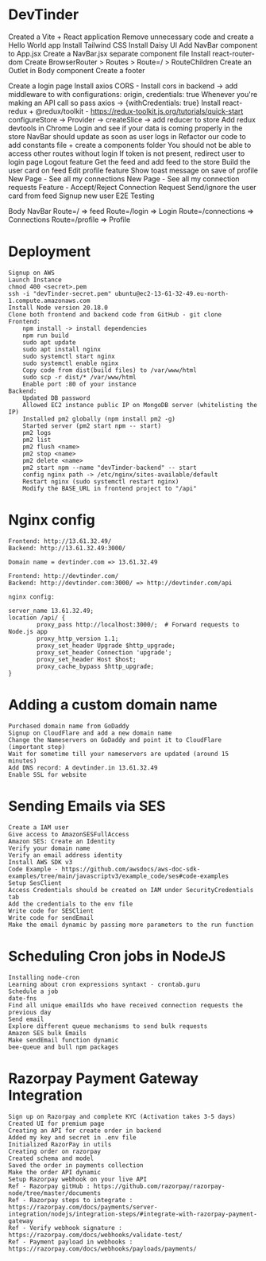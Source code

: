 # DevTinder

Created a Vite + React application
Remove unnecessary code and create a Hello World app
Install Tailwind CSS
Install Daisy UI
Add NavBar component to App.jsx
Create a NavBar.jsx separate component file
Install react-router-dom
Create BrowserRouter > Routes > Route=/ > RouteChildren
Create an Outlet in Body component
Create a footer

Create a login page
Install axios
CORS - Install cors in backend -> add middleware to with configurations: origin, credentials: true
Whenever you're making an API call so pass axios -> {withCredentials: true}
Install react-redux + @redux/toolkit - https://redux-toolkit.js.org/tutorials/quick-start 
configureStore -> Provider -> createSlice -> add reducer to store
Add redux devtools in Chrome
Login and see if your data is coming properly in the store
NavBar should update as soon as user logs in
Refactor our code to add constants file + create a components folder
You should not be able to access other routes without login
If token is not present, redirect user to login page
Logout feature
Get the feed and add feed to the store
Build the user card on feed
Edit profile feature
Show toast message on save of profile
New Page - See all my connections
New Page - See all my connection requests
Feature - Accept/Reject Connection Request
Send/ignore the user card from feed
Signup new user
E2E Testing

Body
    NavBar
    Route=/ => feed
    Route=/login => Login
    Route=/connections => Connections
    Route=/profile => Profile


# Deployment
    Signup on AWS
    Launch Instance
    chmod 400 <secret>.pem
    ssh -i "devTinder-secret.pem" ubuntu@ec2-13-61-32-49.eu-north-1.compute.amazonaws.com
    Install Node version 20.18.0
    Clone both frontend and backend code from GitHub - git clone
    Frontend:
        npm install -> install dependencies
        npm run build
        sudo apt update
        sudo apt install nginx
        sudo systemctl start nginx
        sudo systemctl enable nginx
        Copy code from dist(build files) to /var/www/html
        sudo scp -r dist/* /var/www/html
        Enable port :80 of your instance
    Backend:
        Updated DB password
        Allowed EC2 instance public IP on MongoDB server (whitelisting the IP)
        Installed pm2 globally (npm install pm2 -g)
        Started server (pm2 start npm -- start)
        pm2 logs
        pm2 list
        pm2 flush <name>
        pm2 stop <name>
        pm2 delete <name>
        pm2 start npm --name "devTinder-backend" -- start
        config nginx path -> /etc/nginx/sites-available/default
        Restart nginx (sudo systemctl restart nginx)
        Modify the BASE_URL in frontend project to "/api"

# Nginx config

    Frontend: http://13.61.32.49/
    Backend: http://13.61.32.49:3000/

    Domain name = devtinder.com => 13.61.32.49

    Frontend: http://devtinder.com/
    Backend: http://devtinder.com:3000/ => http://devtinder.com/api

    nginx config:

    server_name 13.61.32.49;
    location /api/ {
            proxy_pass http://localhost:3000/;  # Forward requests to Node.js app
            proxy_http_version 1.1;
            proxy_set_header Upgrade $http_upgrade;
            proxy_set_header Connection 'upgrade';
            proxy_set_header Host $host;
            proxy_cache_bypass $http_upgrade;
    }

# Adding a custom domain name

    Purchased domain name from GoDaddy
    Signup on CloudFlare and add a new domain name
    Change the Nameservers on GoDaddy and point it to CloudFlare (important step)
    Wait for sometime till your nameservers are updated (around 15 minutes)
    Add DNS record: A devtinder.in 13.61.32.49
    Enable SSL for website

# Sending Emails via SES

    Create a IAM user
    Give access to AmazonSESFullAccess
    Amazon SES: Create an Identity
    Verify your domain name
    Verify an email address identity
    Install AWS SDK v3
    Code Example - https://github.com/awsdocs/aws-doc-sdk-examples/tree/main/javascriptv3/example_code/ses#code-examples
    Setup SesClient
    Access Credentials should be created on IAM under SecurityCredentials tab
    Add the credentials to the env file
    Write code for SESClient
    Write code for sendEmail
    Make the email dynamic by passing more parameters to the run function

# Scheduling Cron jobs in NodeJS

    Installing node-cron
    Learning about cron expressions syntaxt - crontab.guru
    Schedule a job
    date-fns
    Find all unique emailIds who have received connection requests the previous day
    Send email
    Explore different queue mechanisms to send bulk requests
    Amazon SES bulk Emails
    Make sendEmail function dynamic
    bee-queue and bull npm packages

# Razorpay Payment Gateway Integration

    Sign up on Razorpay and complete KYC (Activation takes 3-5 days)
    Created UI for premium page
    Creating an API for create order in backend
    Added my key and secret in .env file
    Initialized RazorPay in utils
    Creating order on razorpay
    Created schema and model
    Saved the order in payments collection
    Make the order API dynamic
    Setup Razorpay webhook on your live API
    Ref - Razorpay gitHub : https://github.com/razorpay/razorpay-node/tree/master/documents
    Ref - Razorpay steps to integrate : https://razorpay.com/docs/payments/server-integration/nodejs/integration-steps/#integrate-with-razorpay-payment-gateway
    Ref - Verify webhook signature : https://razorpay.com/docs/webhooks/validate-test/
    Ref - Payment payload in webhooks : https://razorpay.com/docs/webhooks/payloads/payments/